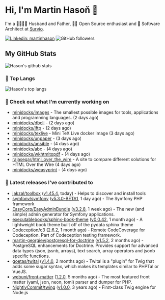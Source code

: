 # Hi, I'm Martin Hasoň 👋

I'm a 👨‍👩‍👧‍👦 Husband and Father, 🧑‍💻 Open Source enthusiast and 📐 Software Architect at [Survio](https://www.survio.com).

[![Linkedin: martinhason](https://img.shields.io/badge/-Martin%20Hasoň-blue?style=flat-square&logo=Linkedin&logoColor=white&link=https://www.linkedin.com/in/martinhason/)](https://www.linkedin.com/in/martinhason/)
![GitHub followers](https://img.shields.io/github/followers/hason?label=Follow&style=social)


## My GitHub Stats
![Hason's github stats](https://github-readme-stats.vercel.app/api?username=hason&show_icons=true&include_all_commits=true&theme=dracula&hide_border=true&hide_title=true)

### 💾 Top Langs
![Hason's top langs](https://github-readme-stats.vercel.app/api/top-langs/?username=hason&layout=compact&theme=dracula&hide_border=true&hide_title=true)

### 👷 Check out what I'm currently working on

- [minidocks/images](https://github.com/minidocks/images) - The smallest possible images for tools, applications and programming languages. (2 days ago)
- [minidocks/dbcli](https://github.com/minidocks/dbcli) -  (2 days ago)
- [minidocks/lftp](https://github.com/minidocks/lftp) -  (2 days ago)
- [minidocks/texlive](https://github.com/minidocks/texlive) - Mini TeX Live docker image (3 days ago)
- [minidocks/unpaper](https://github.com/minidocks/unpaper) -  (3 days ago)
- [minidocks/ansible](https://github.com/minidocks/ansible) -  (4 days ago)
- [minidocks/abc](https://github.com/minidocks/abc) -  (4 days ago)
- [minidocks/wkhtmltopdf](https://github.com/minidocks/wkhtmltopdf) -  (4 days ago)
- [rajasegar/html_over_the_wire](https://github.com/rajasegar/html_over_the_wire) - A site to compare different solutions for HTML Over the Wire (4 days ago)
- [minidocks/weasyprint](https://github.com/minidocks/weasyprint) -  (4 days ago)

### 🔭 Latest releases I've contributed to

- [jakzal/toolbox](https://github.com/jakzal/toolbox) ([v1.45.4](https://github.com/jakzal/toolbox/releases/tag/v1.45.4), today) - Helps to discover and install tools
- [symfony/symfony](https://github.com/symfony/symfony) ([v5.3.0-BETA1](https://github.com/symfony/symfony/releases/tag/v5.3.0-BETA1), 1 day ago) - The Symfony PHP framework
- [EasyCorp/EasyAdminBundle](https://github.com/EasyCorp/EasyAdminBundle) ([v3.2.8](https://github.com/EasyCorp/EasyAdminBundle/releases/tag/v3.2.8), 1 week ago) - The new (and simple) admin generator for Symfony applications.
- [executablebooks/sphinx-book-theme](https://github.com/executablebooks/sphinx-book-theme) ([v0.0.42](https://github.com/executablebooks/sphinx-book-theme/releases/tag/v0.0.42), 1 month ago) - A lightweight book theme built off of the pydata sphinx theme
- [Codeception/c3](https://github.com/Codeception/c3) ([2.6.2](https://github.com/Codeception/c3/releases/tag/2.6.2), 1 month ago) - Remote CodeCoverage for Codeception. Part of Codeception testing framework.
- [martin-georgiev/postgresql-for-doctrine](https://github.com/martin-georgiev/postgresql-for-doctrine) ([v1.5.2](https://github.com/martin-georgiev/postgresql-for-doctrine/releases/tag/v1.5.2), 2 months ago) - PostgreSQL enhancements for Doctrine. Provides support for advanced data types (json, jssnb, arrays), text search, array operators and jsonb specific functions.
- [goetas/twital](https://github.com/goetas/twital) ([v1.4.0](https://github.com/goetas/twital/releases/tag/v1.4.0), 2 months ago) - Twital is a &#34;plugin&#34; for Twig that adds some sugar syntax, which makes its templates similar to PHPTal or VueJS.
- [webuni/front-matter](https://github.com/webuni/front-matter) ([1.2.0](https://github.com/webuni/front-matter/releases/tag/1.2.0), 5 months ago) - The most featured front matter (yaml, json, neon, toml) parser and dumper for PHP.
- [NightlyCommit/twing](https://github.com/NightlyCommit/twing) ([v1.0.0](https://github.com/NightlyCommit/twing/releases/tag/v1.0.0), 3 years ago) - First-class Twig engine for Node.js
